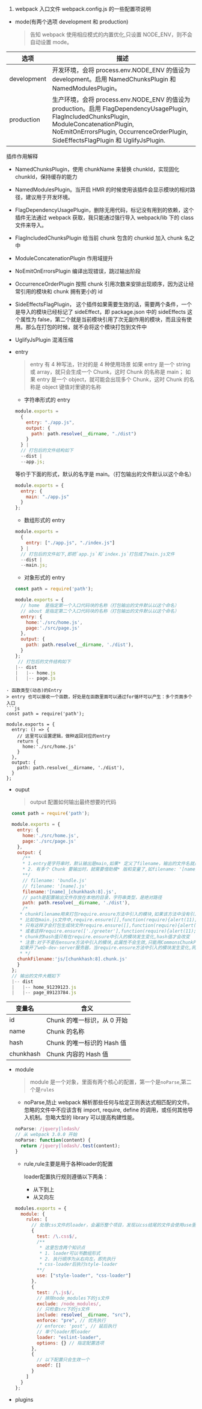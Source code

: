 1. webpack 入口文件 webpack.config.js 的一些配置项说明

- mode(有两个选项 development 和 production)
  > 告知 webpack 使用相应模式的内置优化,只设置 NODE_ENV，则不会自动设置 mode。

| 选项        | 描述                                                                                                                                                                                                                                |
| ----------- | ----------------------------------------------------------------------------------------------------------------------------------------------------------------------------------------------------------------------------------- |
| development | 开发环境，会将 process.env.NODE_ENV 的值设为 development。启用 NamedChunksPlugin 和 NamedModulesPlugin。                                                                                                                            |
| production  | 生产环境，会将 process.env.NODE_ENV 的值设为 production。启用 FlagDependencyUsagePlugin, FlagIncludedChunksPlugin, ModuleConcatenationPlugin, NoEmitOnErrorsPlugin, OccurrenceOrderPlugin, SideEffectsFlagPlugin 和 UglifyJsPlugin. |

插件作用解释

- NamedChunksPlugin，使用 chunkName 来替换 chunkId，实现固化 chunkId，保持缓存的能力

- NamedModulesPlugin。当开启 HMR 的时候使用该插件会显示模块的相对路径，建议用于开发环境。

- FlagDependencyUsagePlugin，删除无用代码，标记没有用到的依赖，这个插件无法通过 webpack 获取，我只能通过强行导入 webpack/lib 下的 class 文件来导入。

- FlagIncludedChunksPlugin 给当前 chunk 包含的 chunkid 加入 chunk 名之中

- ModuleConcatenationPlugin 作用域提升
- NoEmitOnErrorsPlugin 编译出现错误，跳过输出阶段
- OccurrenceOrderPlugin 按照 chunk 引用次数来安排出现顺序，因为这让经常引用的模块和 chunk 拥有更小的 id
- SideEffectsFlagPlugin， 这个插件如果需要生效的话，需要两个条件，一个是导入的模块已经标记了 sideEffect，即 package.json 中的 sideEffects 这个属性为 false，第二个就是当前模块引用了次无副作用的模块，而且没有使用。那么在打包的时候，就不会将这个模块打包到文件中
- UglifyJsPlugin 混淆压缩

* entry

  > entry 有 4 种写法，针对的是 4 种使用场景
  > 如果 entry 是一个 string 或 array，就只会生成一个 Chunk，这时 Chunk 的名称是 main；
  > 如果 entry 是一个 object，就可能会出现多个 Chunk，这时 Chunk 的名称是 object 键值对里键的名称

  - 字符串形式的 entry

  ```js
  module.exports =
    {
      entry: "./app.js",
      output: {
        path: path.resolve(__dirname, "./dist")
      }
    } |
    // 打包后的文件结构如下
    --dist |
    --app.js;
  ```

  等价于下面的形式，默认的名字是 main。（打包输出的文件默认以这个命名）

  ```js
  module.exports = {
    entry: {
      main: "./app.js"
    }
  };
  ```

  - 数组形式的 entry

  ```js
  module.exports =
    {
      entry: ["./app.js", "./index.js"]
    } |
    // 打包后的文件如下,即把`app.js`和`index.js`打包成了main.js文件
    --dist |
    --main.js;
  ```

  - 对象形式的 entry

  ```js
  const path = require('path');

  module.exports = {
    // home  是指定第一个入口代码块的名称（打包输出的文件默认以这个命名）
    // about 是指定第二个入口代码块的名称（打包输出的文件默认以这个命名）
    entry: {
      home:'./src/home.js',
      page:'./src/page.js'
    },
    output: {
      path: path.resolve(__dirname, './dist'),
    }
  };
   // 打包后的文件结构如下
  |-- dist
  |   |-- home.js
  |   |-- page.js
  ```

````
- 函数类型(动态)的Entry
> entry 也可以接收一个函数，好处是在函数里面可以通过for循环可以产生：多个页面多个入口
```js
const path = require('path');

module.exports = {
  entry: () => {
    // 这里可以设置逻辑，做种返回对应的entry
    return {
      home:'./src/home.js'
    }
  },
  output: {
    path: path.resolve(__dirname, './dist'),
  }
};
````

- ouput
  > output 配置如何输出最终想要的代码

```js
  const path = require('path');

  module.exports = {
    entry: {
      home:'./src/home.js',
      page:'./src/page.js'
    },
    output: {
      /**
      * 1.entry是字符串时，默认输出是main,如果* 定义了filename，输出的文件名就是定义的* 名字，如bundle.js
      * 2. 有多个 Chunk 要输出时，就需要借助模* 版和变量了,如filename: '[name].js'
      **/
      // filename: 'bundle.js'
      // filename: '[name].js'
      filename:'[name]_[chunkhash:8].js',
      // path是配置输出文件存放在本地的目录，字符串类型，是绝对路径
      path: path.resolve(__dirname, './dist'),
      /*
     * chunkFilename用来打包require.ensure方法中引入的模块,如果该方法中没有引入任何模块则不会生成任何chunk块文件
     * 比如在main.js文件中,require.ensure([],function(require){alert(11);}),这样不会打包块文件
     * 只有这样才会打包生成块文件require.ensure([],function(require){alert(11);require('./greeter')})
     * 或者这样require.ensure(['./greeter'],function(require){alert(11);})
     * chunk的hash值只有在require.ensure中引入的模块发生变化,hash值才会改变
     * 注意:对于不是在ensure方法中引入的模块,此属性不会生效,只能用CommonsChunkPlugin插件来提取
     如果开了web-dev-server服务器，当require.ensure方法中引入的模块发生变化,网站中加载的chunk.js文件的hash值会自动变化,而不需要手动重新打包或者重新运行web-dev-server。因为它会自动重新编译,但现有的chunk.js文件的hash并不会更新，只是网站中加载的chunk.js文件更新了
     * */
    chunkFilename:'js/[chunkhash:8].chunk.js'
    }
  };
  // 输出的文件大概如下
  |-- dist
  |   |-- home_91239123.js
  |   |-- page_89123784.js
```

| 变量名    | 含义                        |
| --------- | --------------------------- |
| id        | Chunk 的唯一标识，从 0 开始 |
| name      | Chunk 的名称                |
| hash      | Chunk 的唯一标识的 Hash 值  |
| chunkhash | Chunk 内容的 Hash 值        |

- module

  > module 是一个对象，里面有两个核心的配置，第一个是`noParse`,第二个是`rules`

  - noParse,防止 webpack 解析那些任何与给定正则表达式相匹配的文件。忽略的文件中不应该含有 import, require, define 的调用，或任何其他导入机制。忽略大型的 library 可以提高构建性能。

  ```js
  noParse: /jquery|lodash/
  // 从 webpack 3.0.0 开始
  noParse: function(content) {
    return /jquery|lodash/.test(content);
  }
  ```

  - rule,rule主要是用于各种loader的配置

    loader配置执行规则遵循以下两条：
    - 从下到上
    - 从又向左
  ```js
  modules.exports = {
    module: {
      rules: [
        // 处理css文件的loader，会遍历整个项目，发现以css结尾的文件会使用use里面的两个loader处理。
        {
          test: /\.css$/,
          /**
           * 这里包含两个知识点
           * 1. loader可以书数组形式
           * 2. 执行顺序为从右向左，即先执行
           * css-loader后执行style-loader 
          **/
          use: ["style-loader", "css-loader"]
        },
        {
          test: /\.js$/,
          // 排除node_modules下的js文件
          exclude: /node_modules/,
          // 只检查src下的js文件
          include: resolve(__dirname, "src"),
          enforce: "pre", // 优先执行
          // enforce: 'post', // 延后执行
          // 单个loader用loader
          loader: "eslint-loader",
          options: {} // 指定配置选项
        },
        {
          // 以下配置只会生效一个
          oneOf: []
        }
      ]
    }
  };
  ```

- plugins
